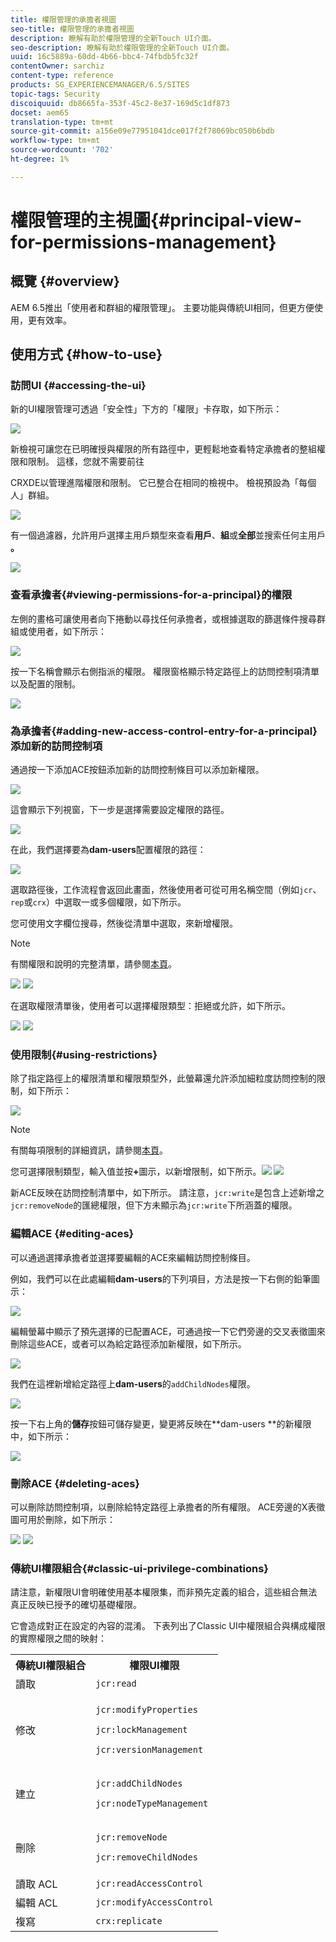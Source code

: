 ```yaml
---
title: 權限管理的承擔者視圖
seo-title: 權限管理的承擔者視圖
description: 瞭解有助於權限管理的全新Touch UI介面。
seo-description: 瞭解有助於權限管理的全新Touch UI介面。
uuid: 16c5889a-60dd-4b66-bbc4-74fbdb5fc32f
contentOwner: sarchiz
content-type: reference
products: SG_EXPERIENCEMANAGER/6.5/SITES
topic-tags: Security
discoiquuid: db8665fa-353f-45c2-8e37-169d5c1df873
docset: aem65
translation-type: tm+mt
source-git-commit: a156e09e77951041dce017f2f78069bc050b6bdb
workflow-type: tm+mt
source-wordcount: '702'
ht-degree: 1%

---
```



# 權限管理的主視圖{#principal-view-for-permissions-management}

## 概覽 {#overview}

AEM 6.5推出「使用者和群組的權限管理」。 主要功能與傳統UI相同，但更方便使用，更有效率。

## 使用方式 {#how-to-use}

### 訪問UI {#accessing-the-ui}

新的UI權限管理可透過「安全性」下方的「權限」卡存取，如下所示：

![](assets/screen_shot_2019-03-17at63333pm.png)

新檢視可讓您在已明確授與權限的所有路徑中，更輕鬆地查看特定承擔者的整組權限和限制。 這樣，您就不需要前往

CRXDE以管理進階權限和限制。 它已整合在相同的檢視中。 檢視預設為「每個人」群組。

![](assets/unu-1.png)

有一個過濾器，允許用戶選擇主用戶類型來查看&#x200B;**用戶**、**組**&#x200B;或&#x200B;**全部**&#x200B;並搜索任何主用戶&#x200B;**。**

![](assets/image2019-3-20_23-52-51.png)

### 查看承擔者{#viewing-permissions-for-a-principal}的權限

左側的畫格可讓使用者向下捲動以尋找任何承擔者，或根據選取的篩選條件搜尋群組或使用者，如下所示：

![](assets/doi-1.png)

按一下名稱會顯示右側指派的權限。 權限窗格顯示特定路徑上的訪問控制項清單以及配置的限制。

![](assets/trei-1.png)

### 為承擔者{#adding-new-access-control-entry-for-a-principal}添加新的訪問控制項

通過按一下添加ACE按鈕添加新的訪問控制條目可以添加新權限。

![](assets/patru.png)

這會顯示下列視窗，下一步是選擇需要設定權限的路徑。

![](assets/cinci-1.png)

在此，我們選擇要為&#x200B;**dam-users**&#x200B;配置權限的路徑：

![](assets/sase-1.png)

選取路徑後，工作流程會返回此畫面，然後使用者可從可用名稱空間（例如`jcr`、`rep`或`crx`）中選取一或多個權限，如下所示。

您可使用文字欄位搜尋，然後從清單中選取，來新增權限。

>[!NOTE]
>
>有關權限和說明的完整清單，請參閱[本頁](/help/sites-administering/user-group-ac-admin.md#access-right-management)。

![](assets/image2019-3-21_0-5-47.png) ![](assets/image2019-3-21_0-6-53.png)

在選取權限清單後，使用者可以選擇權限類型：拒絕或允許，如下所示。

![](assets/screen_shot_2019-03-17at63938pm.png) ![](assets/screen_shot_2019-03-17at63947pm.png)

### 使用限制{#using-restrictions}

除了指定路徑上的權限清單和權限類型外，此螢幕還允許添加細粒度訪問控制的限制，如下所示：

![](assets/image2019-3-21_1-4-14.png)

>[!NOTE]
>
>有關每項限制的詳細資訊，請參閱[本頁](/help/sites-administering/user-group-ac-admin.md#restrictions)。

您可選擇限制類型，輸入值並按&#x200B;**+**&#x200B;圖示，以新增限制，如下所示。![](assets/sapte-1.png) ![](assets/opt-1.png)

新ACE反映在訪問控制清單中，如下所示。 請注意，`jcr:write`是包含上述新增之`jcr:removeNode`的匯總權限，但下方未顯示為`jcr:write`下所涵蓋的權限。

### 編輯ACE {#editing-aces}

可以通過選擇承擔者並選擇要編輯的ACE來編輯訪問控制條目。

例如，我們可以在此處編輯&#x200B;**dam-users**&#x200B;的下列項目，方法是按一下右側的鉛筆圖示：

![](assets/image2019-3-21_0-35-39.png)

編輯螢幕中顯示了預先選擇的已配置ACE，可通過按一下它們旁邊的交叉表徵圖來刪除這些ACE，或者可以為給定路徑添加新權限，如下所示。

![](assets/noua-1.png)

我們在這裡新增給定路徑上&#x200B;**dam-users**&#x200B;的`addChildNodes`權限。

![](assets/image2019-3-21_0-45-35.png)

按一下右上角的&#x200B;**儲存**&#x200B;按鈕可儲存變更，變更將反映在**dam-users **的新權限中，如下所示：

![](assets/zece-1.png)

### 刪除ACE {#deleting-aces}

可以刪除訪問控制項，以刪除給特定路徑上承擔者的所有權限。 ACE旁邊的X表徵圖可用於刪除，如下所示：

![](assets/image2019-3-21_0-53-19.png) ![](assets/unspe.png)

### 傳統UI權限組合{#classic-ui-privilege-combinations}

請注意，新權限UI會明確使用基本權限集，而非預先定義的組合，這些組合無法真正反映已授予的確切基礎權限。

它會造成對正在設定的內容的混淆。 下表列出了Classic UI中權限組合與構成權限的實際權限之間的映射：

<table>
 <tbody>
  <tr>
   <th>傳統UI權限組合</th>
   <th>權限UI權限</th>
  </tr>
  <tr>
   <td>讀取</td>
   <td><code>jcr:read</code></td>
  </tr>
  <tr>
   <td>修改</td>
   <td><p><code>jcr:modifyProperties</code></p> <p><code>jcr:lockManagement</code></p> <p><code>jcr:versionManagement</code></p> </td>
  </tr>
  <tr>
   <td>建立</td>
   <td><p><code>jcr:addChildNodes</code></p> <p><code>jcr:nodeTypeManagement</code></p> </td>
  </tr>
  <tr>
   <td>刪除</td>
   <td><p><code>jcr:removeNode</code></p> <p><code>jcr:removeChildNodes</code></p> </td>
  </tr>
  <tr>
   <td>讀取 ACL</td>
   <td><code>jcr:readAccessControl</code></td>
  </tr>
  <tr>
   <td>編輯 ACL</td>
   <td><code>jcr:modifyAccessControl</code></td>
  </tr>
  <tr>
   <td>複寫</td>
   <td><code>crx:replicate</code></td>
  </tr>
 </tbody>
</table>

